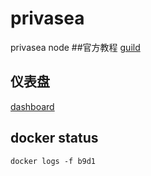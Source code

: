 # privasea
privasea node
##官方教程
[guild](https://privasea.gitbook.io/user-node-usage-documentation/comprehensive-guide-to-privanetix-node-acceleration-node-and-workheart-node-setup-and-operation/privanetix-node)
## 仪表盘
[dashboard](https://deepsea-beta.privasea.ai/privanetixNode)
## docker status
```
docker logs -f b9d1
```

